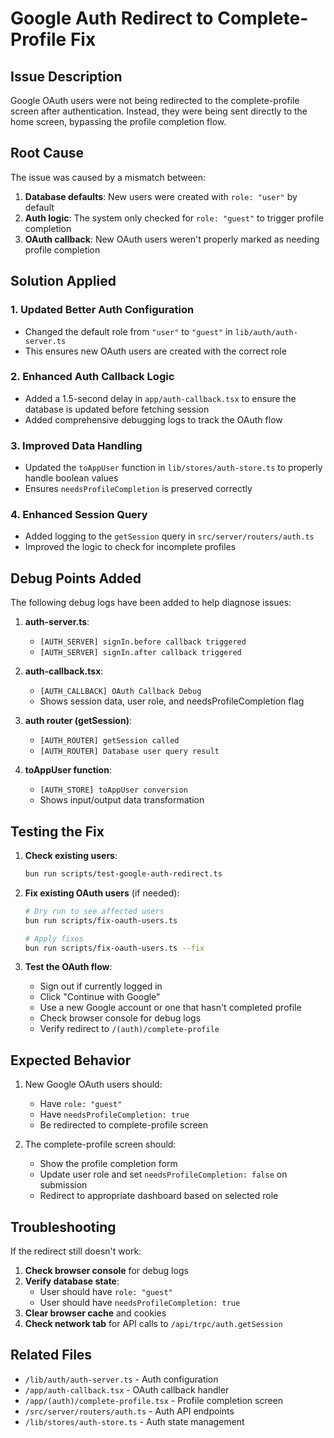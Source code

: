 # Google Auth Redirect to Complete-Profile Fix

## Issue Description

Google OAuth users were not being redirected to the complete-profile screen after authentication. Instead, they were being sent directly to the home screen, bypassing the profile completion flow.

## Root Cause

The issue was caused by a mismatch between:
1. **Database defaults**: New users were created with `role: "user"` by default
2. **Auth logic**: The system only checked for `role: "guest"` to trigger profile completion
3. **OAuth callback**: New OAuth users weren't properly marked as needing profile completion

## Solution Applied

### 1. Updated Better Auth Configuration
- Changed the default role from `"user"` to `"guest"` in `lib/auth/auth-server.ts`
- This ensures new OAuth users are created with the correct role

### 2. Enhanced Auth Callback Logic
- Added a 1.5-second delay in `app/auth-callback.tsx` to ensure the database is updated before fetching session
- Added comprehensive debugging logs to track the OAuth flow

### 3. Improved Data Handling
- Updated the `toAppUser` function in `lib/stores/auth-store.ts` to properly handle boolean values
- Ensures `needsProfileCompletion` is preserved correctly

### 4. Enhanced Session Query
- Added logging to the `getSession` query in `src/server/routers/auth.ts`
- Improved the logic to check for incomplete profiles

## Debug Points Added

The following debug logs have been added to help diagnose issues:

1. **auth-server.ts**:
   - `[AUTH_SERVER] signIn.before callback triggered`
   - `[AUTH_SERVER] signIn.after callback triggered`

2. **auth-callback.tsx**:
   - `[AUTH_CALLBACK] OAuth Callback Debug`
   - Shows session data, user role, and needsProfileCompletion flag

3. **auth router (getSession)**:
   - `[AUTH_ROUTER] getSession called`
   - `[AUTH_ROUTER] Database user query result`

4. **toAppUser function**:
   - `[AUTH_STORE] toAppUser conversion`
   - Shows input/output data transformation

## Testing the Fix

1. **Check existing users**:
   ```bash
   bun run scripts/test-google-auth-redirect.ts
   ```

2. **Fix existing OAuth users** (if needed):
   ```bash
   # Dry run to see affected users
   bun run scripts/fix-oauth-users.ts
   
   # Apply fixes
   bun run scripts/fix-oauth-users.ts --fix
   ```

3. **Test the OAuth flow**:
   - Sign out if currently logged in
   - Click "Continue with Google"
   - Use a new Google account or one that hasn't completed profile
   - Check browser console for debug logs
   - Verify redirect to `/(auth)/complete-profile`

## Expected Behavior

1. New Google OAuth users should:
   - Have `role: "guest"`
   - Have `needsProfileCompletion: true`
   - Be redirected to complete-profile screen

2. The complete-profile screen should:
   - Show the profile completion form
   - Update user role and set `needsProfileCompletion: false` on submission
   - Redirect to appropriate dashboard based on selected role

## Troubleshooting

If the redirect still doesn't work:

1. **Check browser console** for debug logs
2. **Verify database state**:
   - User should have `role: "guest"`
   - User should have `needsProfileCompletion: true`
3. **Clear browser cache** and cookies
4. **Check network tab** for API calls to `/api/trpc/auth.getSession`

## Related Files

- `/lib/auth/auth-server.ts` - Auth configuration
- `/app/auth-callback.tsx` - OAuth callback handler
- `/app/(auth)/complete-profile.tsx` - Profile completion screen
- `/src/server/routers/auth.ts` - Auth API endpoints
- `/lib/stores/auth-store.ts` - Auth state management